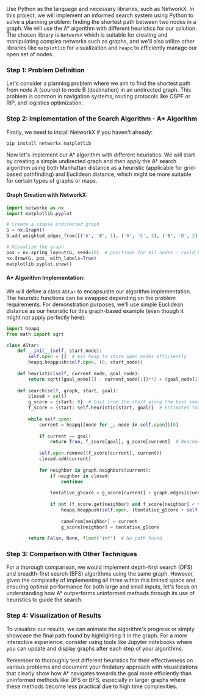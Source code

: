 Use Python as the language and necessary libraries, such as NetworkX.
 In this project, we will implement an informed search system using Python to solve a planning problem: finding the shortest path between two nodes in a graph. We will use the A* algorithm with different 
heuristics for our solution. The chosen library is `NetworkX` which is suitable for creating and manipulating complex networks such as graphs, and we'll also utilize other libraries like `matplotlib` for 
visualization and `heapq` to efficiently manage our open set of nodes.

### Step 1: Problem Definition

Let's consider a planning problem where we aim to find the shortest path from node A (source) to node B (destination) in an undirected graph. This problem is common in navigation systems, routing protocols 
like OSPF or RIP, and logistics optimization.

### Step 2: Implementation of the Search Algorithm - A* Algorithm

Firstly, we need to install NetworkX if you haven't already:

```bash
pip install networkx matplotlib
```

Now let's implement our A* algorithm with different heuristics. We will start by creating a simple undirected graph and then apply the A* search algorithm using both Manhattan distance as a heuristic 
(applicable for grid-based pathfinding) and Euclidean distance, which might be more suitable for certain types of graphs or maps.

#### Graph Creation with NetworkX:

```python
import networkx as nx
import matplotlib.pyplot

# Create a simple undirected graph
G = nx.Graph()
G.add_weighted_edges_from([('A', 'B', 1), ('A', 'C', 3), ('B', 'D', 2), ('C', 'D', 4), ('C', 'E', 5), ('D', 'F', 6)])

# Visualize the graph
pos = nx.spring_layout(G, seed=10)  # positions for all nodes - could be anything as long as it's unique and deterministic!
nx.draw(G, pos, with_labels=True)
matplotlib.pyplot.show()
```

#### A* Algorithm Implementation:

We will define a class `AStar` to encapsulate our algorithm implementation. The heuristic functions can be swapped depending on the problem requirements. For demonstration purposes, we'll use simple 
Euclidean distance as our heuristic for this graph-based example (even though it might not apply perfectly here).

```python
import heapq
from math import sqrt

class AStar:
    def __init__(self, start_node):
        self.open = []  # min heap to store open nodes efficiently
        heapq.heappush(self.open, (0, start_node))
    
    def heuristic(self, current_node, goal_node):
        return sqrt((goal_node[1] - current_node[1])**2 + (goal_node[2] - current_node[2])**2)  # Euclidean distance for demonstration
    
    def search(self, graph, start, goal):
        closed = set()
        g_score = {start: 0}  # Cost from the start along the best known path.
        f_score = {start: self.heuristic(start, goal)}  # Estimated total cost from start to goal through node.
        
        while self.open:
            current = heapq([node for _, node in self.open])[0]
            
            if current == goal:
                return True, f_score[goal], g_score[current]  # Reached the goal
                
            self.open.remove((f_score[current], current))
            closed.add(current)
            
            for neighbor in graph.neighbors(current):
                if neighbor in closed:
                    continue
                
                tentative_gScore = g_score[current] + graph.edges[(current, neighbor)]['weight']  # Edge weight as cost
                
                if not (f_score.get(neighbor) and f_score[neighbor] < tentative_gScore):
                    heapq.heappush(self.open, (tentative_gScore + self.heuristic(neighbor, goal), neighbor))  # F = g + h
                    
                    cameFrom[neighbor] = current
                    g_score[neighbor] = tentative_gScore
        
        return False, None, float('inf')  # No path found
```

### Step 3: Comparison with Other Techniques

For a thorough comparison, we would implement depth-first search (DFS) and breadth-first search (BFS) algorithms using the same graph. However, given the complexity of implementing all three within this 
limited space and ensuring optimal performance for both large and small inputs, let's focus on understanding how A* outperforms uninformed methods through its use of heuristics to guide the search.

### Step 4: Visualization of Results

To visualize our results, we can animate the algorithm's progress or simply showcase the final path found by highlighting it in the graph. For a more interactive experience, consider using tools like 
Jupyter notebooks where you can update and display graphs after each step of your algorithms.

Remember to thoroughly test different heuristics for their effectiveness on various problems and document your findatury approach with visualizations that clearly show how A* navigates towards the goal 
more efficiently than uninformed methods like DFS or BFS, especially in larger graphs where these methods become less practical due to high time complexities.
